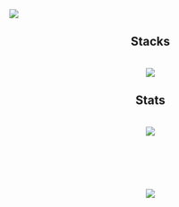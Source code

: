 
<img src="https://readme-typing-svg.herokuapp.com/?font=Righteous&size=35&center=true&vCenter=true&width=500&height=70&duration=4000&lines=olá!+👋🏽;+me+chamo+Bruno!;" />
</h1>

<h2 align="center" >Stacks</h2>
<br>
<div align="center" >
  <img src="https://skillicons.dev/icons?i=python,sqlite,mysql,vscode,github,git,r,docker,bash,gcp,azure,aws&perline=6" />
</div>

<h2 align="center" >Stats</h2>
<br>
<div align="center" >
  <picture>
  <source
    srcset="https://github-readme-stats-gold-nine-72.vercel.app/api?username=imbrunoagc&show_icons=true&theme=dark&count_private=true&include_all_commits=true"
    media="(prefers-color-scheme: dark)"
  />
  <source
    srcset="https://github-readme-stats-gold-nine-72.vercel.app/api?username=imbrunoagc&show_icons=true"
    media="(prefers-color-scheme: light), (prefers-color-scheme: no-preference)"
  />
  <img src="https://github-readme-stats-gold-nine-72.vercel.app/api?username=imbrunoagc&show_icons=true"/>
</picture>
</div>

#

<br>
<h1 align="center">
<img src="https://readme-typing-svg.herokuapp.com/?font=Righteous&size=35&center=true&vCenter=true&width=500&height=70&duration=4000&lines=obrigado+pela+atenção!;" />
</h1>
